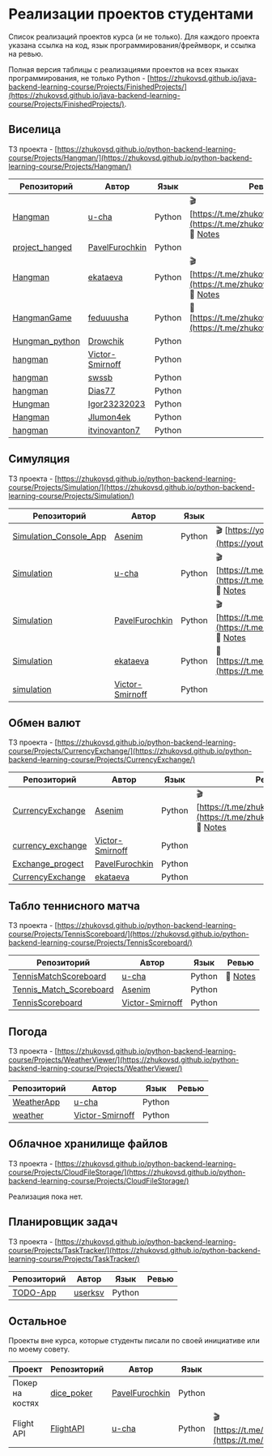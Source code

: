 # Реализации проектов студентами

Список реализаций проектов курса (и не только). Для каждого проекта указана ссылка на код, язык программирования/фреймворк, и ссылка на ревью.

Полная версия таблицы с реализациями проектов на всех языках программирования, не только Python - [https://zhukovsd.github.io/java-backend-learning-course/Projects/FinishedProjects/](https://zhukovsd.github.io/java-backend-learning-course/Projects/FinishedProjects/).

## Виселица

ТЗ проекта - [https://zhukovsd.github.io/python-backend-learning-course/Projects/Hangman/](https://zhukovsd.github.io/python-backend-learning-course/Projects/Hangman/)

| Репозиторий                                                        | Автор                                               | Язык   | Ревью                                                                                                                                                      | 
|--------------------------------------------------------------------|-----------------------------------------------------|--------|------------------------------------------------------------------------------------------------------------------------------------------------------------|
| [Hangman](https://github.com/u-cha/Hangman)                        | [u-cha](https://github.com/u-cha)                   | Python | 🎬 [https://t.me/zhukovsd_it_chat/691](https://t.me/zhukovsd_it_chat/691), 📝 [Notes](https://gist.github.com/zhukovsd/cfa5ae5f20b85f77316ef487460c7275)   |
| [project_hanged](https://github.com/PavelFurochkin/project_hanged) | [PavelFurochkin](https://github.com/PavelFurochkin) | Python |                                                                                                                                                            |
| [Hangman](https://github.com/ekataeva/Hangman)                     | [ekataeva](https://github.com/ekataeva)             | Python | 🎬 [https://t.me/zhukovsd_it_chat/5908](https://t.me/zhukovsd_it_chat/5908), 📝 [Notes](https://gist.github.com/zhukovsd/a8cfe55a79518b595633dc65cc7adfa7) |
| [HangmanGame](https://github.com/feduuusha/HangmanGame)            | [feduuusha](https://github.com/feduuusha)           | Python | 📝 [https://t.me/zhukovsd_it_chat/9408](https://t.me/zhukovsd_it_chat/9408)                                                                                |
| [Hungman_python](https://github.com/Drowchik/Hungman_python)       | [Drowchik](https://github.com/Drowchik)             | Python |                                                                                                                                                            |
| [hangman](https://github.com/Victor-Smirnoff/hangman) | [Victor-Smirnoff](https://github.com/Victor-Smirnoff) | Python |  |
| [hangman](https://github.com/swssb/hangman) | [swssb](https://github.com/swssb) | Python |  |
| [hangman](https://github.com/Dias77/hangman) | [Dias77](https://github.com/Dias77) | Python |  |
| [Hungman](https://github.com/Igor23232023/Hungman) | [Igor23232023](https://github.com/Igor23232023) | Python |  |
| [Hangman](https://github.com/Jlumon4ek/Hangman) | [Jlumon4ek](https://github.com/Jlumon4ek) | Python |
| [hangman](https://github.com/litvinovanton7/hangman)          | [itvinovanton7](https://github.com/litvinovanton7) | Python |                   |

## Симуляция

ТЗ проекта - [https://zhukovsd.github.io/python-backend-learning-course/Projects/Simulation/](https://zhukovsd.github.io/python-backend-learning-course/Projects/Simulation/)

| Репозиторий                                                                | Автор                                               | Язык   | Ревью                                                                                                                                                      |
|----------------------------------------------------------------------------|-----------------------------------------------------|--------|------------------------------------------------------------------------------------------------------------------------------------------------------------|
| [Simulation_Console_App](https://github.com/Asenim/Simulation_Console_App) | [Asenim](https://github.com/Asenim)                 | Python | 🎬 [https://youtu.be/Ctyha5ec0LE](https://youtu.be/Ctyha5ec0LE)                                                                                            |
| [Simulation](https://github.com/u-cha/Simulation)                          | [u-cha](https://github.com/u-cha/)                  | Python | 🎬 [https://t.me/zhukovsd_it_chat/2444](https://t.me/zhukovsd_it_chat/2444), 📝 [Notes](https://gist.github.com/zhukovsd/6a98fcc2b7192c08b6e91efd73129dd3) |
| [Simulation](https://github.com/PavelFurochkin/Simulation)                 | [PavelFurochkin](https://github.com/PavelFurochkin) | Python | 🎬 [https://t.me/zhukovsd_it_chat/4010](https://t.me/zhukovsd_it_chat/4010), 📝 [Notes](https://gist.github.com/zhukovsd/8762a8404c2d3a4e91a0fe1905802840) |
| [Simulation](https://github.com/ekataeva/Simulation)                       | [ekataeva](https://github.com/ekataeva)             | Python | 📝 [https://t.me/zhukovsd_it_chat/14115](https://t.me/zhukovsd_it_chat/14115)                                                                              |
| [simulation](https://github.com/Victor-Smirnoff/simulation) | [Victor-Smirnoff](https://github.com/Victor-Smirnoff) | Python |  |

## Обмен валют

ТЗ проекта - [https://zhukovsd.github.io/python-backend-learning-course/Projects/CurrencyExchange/](https://zhukovsd.github.io/python-backend-learning-course/Projects/CurrencyExchange/)

| Репозиторий                                                    | Автор                               | Язык   | Ревью                                                                                                                                                      |
|----------------------------------------------------------------|-------------------------------------|--------|------------------------------------------------------------------------------------------------------------------------------------------------------------|
| [CurrencyExchange](https://github.com/Asenim/CurrencyExchange) | [Asenim](https://github.com/Asenim) | Python | 🎬 [https://t.me/zhukovsd_it_chat/3027](https://t.me/zhukovsd_it_chat/3027), 📝 [Notes](https://gist.github.com/zhukovsd/fccfdb588e3bea48db17f39a0b851d32) |
| [currency_exchange](https://github.com/Victor-Smirnoff/currency_exchange) | [Victor-Smirnoff](https://github.com/Victor-Smirnoff) | Python |  |
| [Exchange_progect](https://github.com/PavelFurochkin/Exchange_progect) | [PavelFurochkin](https://github.com/PavelFurochkin) | Python |  |
| [CurrencyExchange](https://github.com/ekataeva/CurrencyExchange) | [ekataeva](https://github.com/ekataeva) | Python |  |


## Табло теннисного матча

ТЗ проекта - [https://zhukovsd.github.io/python-backend-learning-course/Projects/TennisScoreboard/](https://zhukovsd.github.io/python-backend-learning-course/Projects/TennisScoreboard/)

| Репозиторий                                                             | Автор                             | Язык   | Ревью |
|-------------------------------------------------------------------------|-----------------------------------|--------|-------|
| [TennisMatchScoreboard](https://github.com/u-cha/TennisMatchScoreboard) | [u-cha](https://github.com/u-cha) | Python |   📝 [Notes](https://gist.github.com/zhukovsd/8c6a07afd054725ae73a57b48f182e87)    |
| [Tennis_Match_Scoreboard](https://github.com/Asenim/Tennis_Match_Scoreboard) | [Asenim](https://github.com/Asenim) | Python |  |
| [TennisScoreboard](https://github.com/Victor-Smirnoff/TennisScoreboard) | [Victor-Smirnoff](https://github.com/Victor-Smirnoff) | Python |  |

## Погода

ТЗ проекта - [https://zhukovsd.github.io/python-backend-learning-course/Projects/WeatherViewer/](https://zhukovsd.github.io/python-backend-learning-course/Projects/WeatherViewer/)

| Репозиторий                                                                | Автор                                               | Язык   | Ревью                                                                                                                                                      |
|----------------------------------------------------------------------------|-----------------------------------------------------|--------|------------------------------------------------------------------------------------------------------------------------------------------------------------|
| [WeatherApp](https://github.com/u-cha/WeatherApp/) | [u-cha](https://github.com/u-cha) | Python |  |
| [weather](https://github.com/Victor-Smirnoff/weather)      | [Victor-Smirnoff](https://github.com/Victor-Smirnoff) | Python |                   |

## Облачное хранилище файлов

ТЗ проекта - [https://zhukovsd.github.io/python-backend-learning-course/Projects/CloudFileStorage/](https://zhukovsd.github.io/python-backend-learning-course/Projects/CloudFileStorage/)

Реализация пока нет.

## Планировщик задач

ТЗ проекта - [https://zhukovsd.github.io/python-backend-learning-course/Projects/TaskTracker/](https://zhukovsd.github.io/python-backend-learning-course/Projects/TaskTracker/)

| Репозиторий                                                                | Автор                                               | Язык   | Ревью                                                                                                                                                      |
|----------------------------------------------------------------------------|-----------------------------------------------------|--------|------------------------------------------------------------------------------------------------------------------------------------------------------------|
| [TODO-App](https://github.com/userksv/TODO-App) | [userksv](https://github.com/userksv) | Python |                   |

## Остальное

Проекты вне курса, которые студенты писали по своей инициативе или по моему совету.

| Проект          | Репозиторий                                                | Автор                                               | Язык   | Ревью                                                                       |
|-----------------|------------------------------------------------------------|-----------------------------------------------------|--------|-----------------------------------------------------------------------------|
| Покер на костях | [dice_poker](https://github.com/PavelFurochkin/dice_poker) | [PavelFurochkin](https://github.com/PavelFurochkin) | Python |                                                                             |
| Flight API      | [FlightAPI](https://github.com/u-cha/FlightAPI)            | [u-cha](https://github.com/u-cha)                   | Python | 🎬 [https://t.me/zhukovsd_it_chat/7974](https://t.me/zhukovsd_it_chat/7974) |
